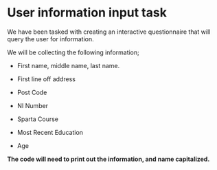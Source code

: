# User information input task

We have been tasked with creating an interactive questionnaire that will query the user for information.

We will be collecting the following information;

- First name, middle name, last name.

- First line off address

- Post Code

- NI Number

- Sparta Course

- Most Recent Education 

- Age

**The code will need to print out the information, and name capitalized.**